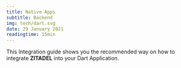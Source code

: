 ```yaml
---
title: Native Apps
subtitle: Backend
img: tech/dart.svg
date: 29 January 2021
readingtime: 15min
---
```


This Integration guide shows you the recommended way on how to integrate **ZITADEL** into your Dart Application.
